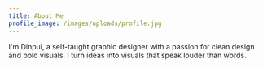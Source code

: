 ```yaml
---
title: About Me
profile_image: /images/uploads/profile.jpg
---
```


I'm Dinpui, a self-taught graphic designer with a passion for clean design and bold visuals. I turn ideas into visuals that speak louder than words.

